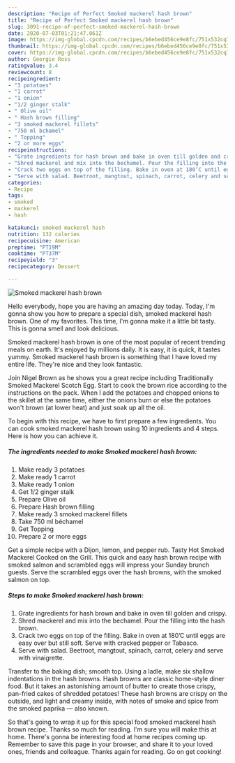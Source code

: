 ```yaml
---
description: "Recipe of Perfect Smoked mackerel hash brown"
title: "Recipe of Perfect Smoked mackerel hash brown"
slug: 3091-recipe-of-perfect-smoked-mackerel-hash-brown
date: 2020-07-03T01:21:47.061Z
image: https://img-global.cpcdn.com/recipes/b6ebed456ce9e8fc/751x532cq70/smoked-mackerel-hash-brown-recipe-main-photo.jpg
thumbnail: https://img-global.cpcdn.com/recipes/b6ebed456ce9e8fc/751x532cq70/smoked-mackerel-hash-brown-recipe-main-photo.jpg
cover: https://img-global.cpcdn.com/recipes/b6ebed456ce9e8fc/751x532cq70/smoked-mackerel-hash-brown-recipe-main-photo.jpg
author: Georgie Ross
ratingvalue: 3.4
reviewcount: 8
recipeingredient:
- "3 potatoes"
- "1 carrot"
- "1 onion"
- "1/2 ginger stalk"
- " Olive oil"
- " Hash brown filling"
- "3 smoked mackerel fillets"
- "750 ml bchamel"
- " Topping"
- "2 or more eggs"
recipeinstructions:
- "Grate ingredients for hash brown and bake in oven till golden and crispy."
- "Shred mackerel and mix into the bechamel. Pour the filling into the hash brown."
- "Crack two eggs on top of the filling. Bake in oven at 180’C until eggs are easy over but still soft. Serve with cracked pepper or Tabasco."
- "Serve with salad. Beetroot, mangtout, spinach, carrot, celery and serve with vinaigrette."
categories:
- Recipe
tags:
- smoked
- mackerel
- hash

katakunci: smoked mackerel hash 
nutrition: 132 calories
recipecuisine: American
preptime: "PT19M"
cooktime: "PT37M"
recipeyield: "3"
recipecategory: Dessert

---
```



![Smoked mackerel hash brown](https://img-global.cpcdn.com/recipes/b6ebed456ce9e8fc/751x532cq70/smoked-mackerel-hash-brown-recipe-main-photo.jpg)

Hello everybody, hope you are having an amazing day today. Today, I'm gonna show you how to prepare a special dish, smoked mackerel hash brown. One of my favorites. This time, I'm gonna make it a little bit tasty. This is gonna smell and look delicious.

Smoked mackerel hash brown is one of the most popular of recent trending meals on earth. It's enjoyed by millions daily. It is easy, it is quick, it tastes yummy. Smoked mackerel hash brown is something that I have loved my entire life. They're nice and they look fantastic.

Join Nigel Brown as he shows you a great recipe including Traditionally Smoked Mackerel Scotch Egg. Start to cook the brown rice according to the instructions on the pack. When I add the potatoes and chopped onions to the skillet at the same time, either the onions burn or else the potatoes won&#39;t brown (at lower heat) and just soak up all the oil.


To begin with this recipe, we have to first prepare a few ingredients. You can cook smoked mackerel hash brown using 10 ingredients and 4 steps. Here is how you can achieve it.

<!--inarticleads1-->

##### The ingredients needed to make Smoked mackerel hash brown:

1. Make ready 3 potatoes
1. Make ready 1 carrot
1. Make ready 1 onion
1. Get 1/2 ginger stalk
1. Prepare  Olive oil
1. Prepare  Hash brown filling
1. Make ready 3 smoked mackerel fillets
1. Take 750 ml béchamel
1. Get  Topping
1. Prepare 2 or more eggs


Get a simple recipe with a Dijon, lemon, and pepper rub. Tasty Hot Smoked Mackerel Cooked on the Grill. This quick and easy hash brown recipe with smoked salmon and scrambled eggs will impress your Sunday brunch guests. Serve the scrambled eggs over the hash browns, with the smoked salmon on top. 

<!--inarticleads2-->

##### Steps to make Smoked mackerel hash brown:

1. Grate ingredients for hash brown and bake in oven till golden and crispy.
1. Shred mackerel and mix into the bechamel. Pour the filling into the hash brown.
1. Crack two eggs on top of the filling. Bake in oven at 180’C until eggs are easy over but still soft. Serve with cracked pepper or Tabasco.
1. Serve with salad. Beetroot, mangtout, spinach, carrot, celery and serve with vinaigrette.


Transfer to the baking dish; smooth top. Using a ladle, make six shallow indentations in the hash browns. Hash browns are classic home-style diner food. But it takes an astonishing amount of butter to create those crispy, pan-fried cakes of shredded potatoes! These hash browns are crispy on the outside, and light and creamy inside, with notes of smoke and spice from the smoked paprika — also known. 

So that's going to wrap it up for this special food smoked mackerel hash brown recipe. Thanks so much for reading. I'm sure you will make this at home. There's gonna be interesting food at home recipes coming up. Remember to save this page in your browser, and share it to your loved ones, friends and colleague. Thanks again for reading. Go on get cooking!

